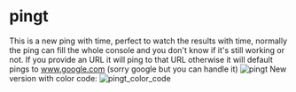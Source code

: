 # pingt
This is a new ping with time, perfect to watch the results with time, normally the ping can fill the whole console and you don't know if it's still working or not.
If you provide an URL it will ping to that URL otherwise it will default pings to www.google.com (sorry google but you can handle it)
![pingt](https://user-images.githubusercontent.com/5776255/55254457-e45bcd80-5225-11e9-9a6b-735b8b92a66d.PNG)
New version with color code:
![pingt_color_code](https://user-images.githubusercontent.com/5776255/84453781-58617600-ac1e-11ea-8dd5-dd40424058ed.png)
